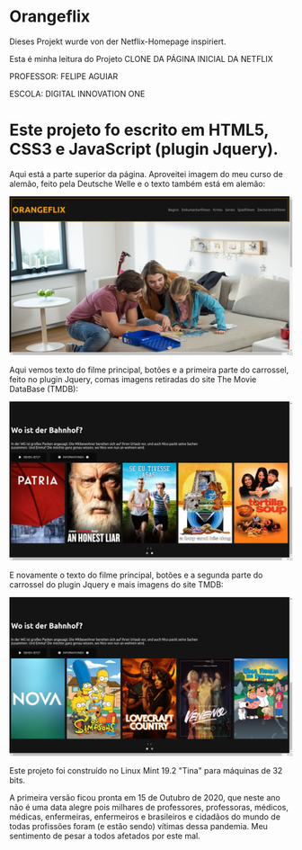# Orangeflix
Dieses Projekt wurde von der Netflix-Homepage inspiriert.

Esta é minha leitura do Projeto CLONE DA PÁGINA INICIAL DA NETFLIX

PROFESSOR: FELIPE AGUIAR

ESCOLA: DIGITAL INNOVATION ONE

# Este projeto fo escrito em HTML5, CSS3 e JavaScript (plugin Jquery).

Aqui está a parte superior da página. Aproveitei imagem do meu curso de alemão, feito pela Deutsche Welle e o texto também está em alemão:

![orangeflix](https://github.com/geosidnei/orangeflix/blob/main/orangeflixTop.png)


Aqui vemos texto do filme principal, botões e a primeira parte do carrossel, feito no plugin Jquery, comas imagens retiradas do site The Movie DataBase (TMDB):

![orangeflix](https://github.com/geosidnei/orangeflix/blob/main/orangeflixDown1.png)



E  novamente o texto do filme principal, botões e a segunda parte do carrossel do plugin Jquery e mais imagens do site TMDB:

![orangeflix](https://github.com/geosidnei/orangeflix/blob/main/orangeflixDown2.png)


Este projeto foi construído no Linux Mint 19.2 "Tina" para máquinas de 32 bits.

A primeira versão ficou pronta em 15 de Outubro de 2020, que neste ano não é uma data alegre pois milhares de professores, professoras, médicos, médicas, enfermeiras, enfermeiros e brasileiros e cidadãos do mundo de todas profissões foram (e estão sendo) vítimas dessa pandemia.
Meu sentimento de pesar a todos afetados por este mal.
